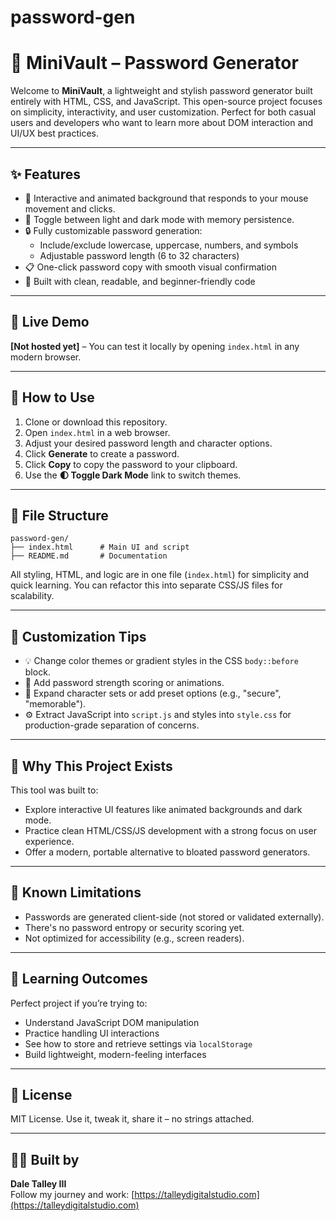 # password-gen 
# 🔐 MiniVault – Password Generator

Welcome to **MiniVault**, a lightweight and stylish password generator built entirely with HTML, CSS, and JavaScript. This open-source project focuses on simplicity, interactivity, and user customization. Perfect for both casual users and developers who want to learn more about DOM interaction and UI/UX best practices.

---

## ✨ Features

- 🎨 Interactive and animated background that responds to your mouse movement and clicks.
- 🌙 Toggle between light and dark mode with memory persistence.
- 🔒 Fully customizable password generation:
  - Include/exclude lowercase, uppercase, numbers, and symbols
  - Adjustable password length (6 to 32 characters)
- 📋 One-click password copy with smooth visual confirmation
- 🧠 Built with clean, readable, and beginner-friendly code

---

## 🧪 Live Demo

**[Not hosted yet]** – You can test it locally by opening `index.html` in any modern browser.

---

## 🚀 How to Use

1. Clone or download this repository.
2. Open `index.html` in a web browser.
3. Adjust your desired password length and character options.
4. Click **Generate** to create a password.
5. Click **Copy** to copy the password to your clipboard.
6. Use the **🌓 Toggle Dark Mode** link to switch themes.

---

## 📁 File Structure

```
password-gen/
├── index.html      # Main UI and script
├── README.md       # Documentation
```

All styling, HTML, and logic are in one file (`index.html`) for simplicity and quick learning. You can refactor this into separate CSS/JS files for scalability.

---

## 🔧 Customization Tips

- 💡 Change color themes or gradient styles in the CSS `body::before` block.
- 🎯 Add password strength scoring or animations.
- 📜 Expand character sets or add preset options (e.g., "secure", "memorable").
- ⚙️ Extract JavaScript into `script.js` and styles into `style.css` for production-grade separation of concerns.

---

## 💬 Why This Project Exists

This tool was built to:
- Explore interactive UI features like animated backgrounds and dark mode.
- Practice clean HTML/CSS/JS development with a strong focus on user experience.
- Offer a modern, portable alternative to bloated password generators.

---

## 📌 Known Limitations

- Passwords are generated client-side (not stored or validated externally).
- There's no password entropy or security scoring yet.
- Not optimized for accessibility (e.g., screen readers).

---

## 🧠 Learning Outcomes

Perfect project if you’re trying to:
- Understand JavaScript DOM manipulation
- Practice handling UI interactions
- See how to store and retrieve settings via `localStorage`
- Build lightweight, modern-feeling interfaces

---

## 📃 License

MIT License. Use it, tweak it, share it – no strings attached.

---

## 🧑‍💻 Built by

**Dale Talley III**  
Follow my journey and work: [https://talleydigitalstudio.com](https://talleydigitalstudio.com)